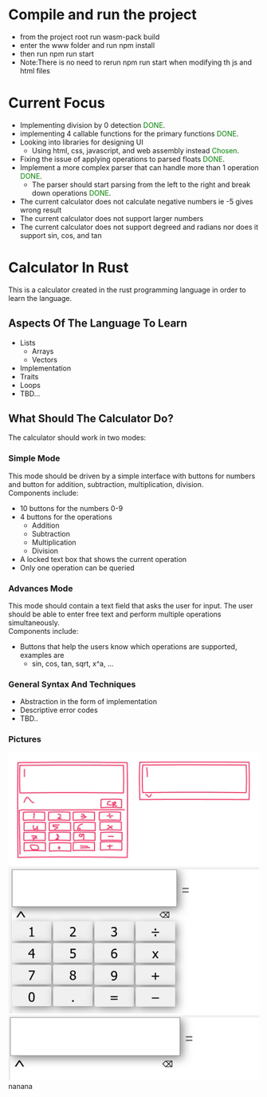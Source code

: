 # Compile and run the project
- from the project root run wasm-pack build
- enter the www folder and run npm install
- then run npm run start
- Note:There is no need to rerun npm run start when modifying th js and html files

# Current Focus
- Implementing division by 0 detection <span style="color:green">DONE</span>.
- implementing 4 callable functions for the primary functions <span style="color:green">DONE</span>.
- Looking into libraries for designing UI
  - Using html, css, javascript, and web assembly instead <span style="color:green">Chosen</span>.
- Fixing the issue of applying operations to parsed floats <span style="color:green">DONE</span>.
- Implement a more complex parser that can handle more than 1 operation <span style="color:green">DONE</span>.
  - The parser should start parsing from the left to the right and break down operations <span style="color:green">DONE</span>.
- The current calculator does not calculate negative numbers ie -5 gives wrong result
- The current calculator does not support larger numbers
- The current calculator does not support degreed and radians nor does it support sin, cos, and tan

# Calculator In Rust 
 
 This is a calculator created in the rust programming language in order to learn the language.

## Aspects Of The Language To Learn

 - Lists
   - Arrays
   - Vectors
 - Implementation
 - Traits
 - Loops
 - TBD...

## What Should The Calculator Do?

The calculator should work in two modes:

### Simple Mode

This mode should be driven by a simple interface with buttons for numbers and button for addition, subtraction, multiplication, division.\
Components include:
- 10 buttons for the numbers 0-9
- 4 buttons for the operations
  - Addition
  - Subtraction
  - Multiplication
  - Division
- A locked text box that shows the current operation
- Only one operation can be queried

### Advances Mode

This mode should contain a text field that asks the user for input. The user should be able to enter free text and perform multiple operations simultaneously.\
Components include:
- Buttons that help the users know which operations are supported, examples are
  - sin, cos, tan, sqrt, x^a, ...



### General Syntax And Techniques

- Abstraction in the form of implementation
- Descriptive error codes
- TBD..




### Pictures
![calculater](calculator_prototype1.JPG)
![calculater_real](calculator_front1.JPG)
![calculater_real](calculator_front2.JPG)
nanana